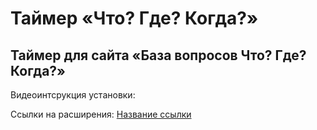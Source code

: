# Таймер «Что? Где? Когда?»
Таймер для сайта «База вопросов Что? Где? Когда?»
---
Видеоинтсрукция установки:

Ссылки на расширения:
 [Название ссылки](https://github.com/mccrush/timer_chgk)








